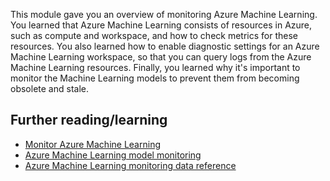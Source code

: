 This module gave you an overview of monitoring Azure Machine Learning. You learned that Azure Machine Learning consists of resources in Azure, such as compute and workspace, and how to check metrics for these resources. You also learned how to enable diagnostic settings for an Azure Machine Learning workspace, so that you can query logs from the Azure Machine Learning resources. Finally, you learned why it's important to monitor the Machine Learning models to prevent them from becoming obsolete and stale.

## Further reading/learning

- [Monitor Azure Machine Learning](/azure/machine-learning/monitor-azure-machine-learning-reference)
- [Azure Machine Learning model monitoring](/azure/machine-learning/concept-model-monitoring)
- [Azure Machine Learning monitoring data reference](/azure/machine-learning/monitor-azure-machine-learning-reference)
